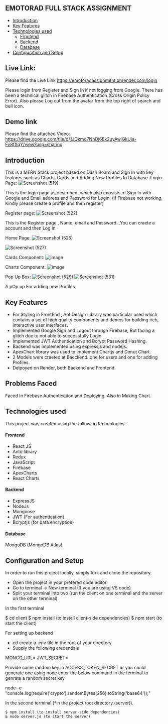 
## EMOTORAD FULL STACK ASSIGNMENT

  * [Introduction](#introduction)
  * [Key Features](#key-features)
  * [Technologies used](#technologies-used)
      - [Frontend](#frontend)
      - [Backend](#backend)
      - [Database](#database)
  * [Configuration and Setup](#configuration-and-setup)
  

## Live Link:
Please find the Live Link
https://emotoradassignment.onrender.com/login


Please login from Register and Sign In if not logging from Google. There has been a technical glitch in Firebase Authentication.(Cross Origin Policy Error).
Also please Log out from the avatar from the top right of search and bell icon.


## Demo link
Please find the attached Video:
https://drive.google.com/file/d/1JQkmo7NnDj6Ek2uyAwjGkUIa-Fv8fXqY/view?usp=sharing



## Introduction
This is a MERN Stack project based on Dash Board and Sign In with key features such as Charts, Cards and Adding New Profiles to Database.
Login Page:
![Screenshot (519)](https://github.com/Yashg5311/EMotorad_Assignment/assets/91370994/f518b60f-8506-4e3b-a4d6-c6703433940c)

This is the login page as described..which also consists of Sign In with Google and Email address and Password for Login.
(If Firebase not working, Kindly please create a profile and then register)

Register page:
![Screenshot (522)](https://github.com/Yashg5311/EMotorad_Assignment/assets/91370994/4cd7228e-a468-41ca-bbf7-7a15335ee656)

This is the Register page , Name, email and Password...You can craete a account and then Log In


Home Page:
![Screenshot (525)](https://github.com/Yashg5311/EMotorad_Assignment/assets/91370994/78c7b285-2aac-48fc-b1fb-c39029921381)

![Screenshot (527)](https://github.com/Yashg5311/EMotorad_Assignment/assets/91370994/0c3d1baf-569a-4618-8859-0382c5e30cba)

Cards Component:
![image](https://github.com/Yashg5311/EMotorad_Assignment/assets/91370994/12edd43e-991b-4525-841a-45cac52f4de7)

Charts Component:
![image](https://github.com/Yashg5311/EMotorad_Assignment/assets/91370994/78c6c570-5e42-4512-a650-8fb45d3f8193)


Pop Up Box:
![Screenshot (529)](https://github.com/Yashg5311/EMotorad_Assignment/assets/91370994/ab732b58-78a6-4889-b9c8-9cac2ef2b06e)
![Screenshot (531)](https://github.com/Yashg5311/EMotorad_Assignment/assets/91370994/4dab68f3-4419-46b0-9551-98cd472bc873)


A pOp up For adding new Profiles


## Key Features
- For Styling in FrontEnd , Ant Design Library was particular used which contains a set of high quality components and demos for building rich, interactive user interfaces.
- Implemented Google Sign and Logout through Firebase, But facing a glitch due to not able to successfully Login
- Implemented JWT Authentication and Bcrypt Password Hashing.
- Backend was implemented using expressjs and nodejs.
- ApexChart library was used to implement Chartjs and Donut Chart.
- 2 Models were craeted at Bacckend..one for users and one for adding Profiles.
- Delpoyed on Render, both Backend and Frontend.

## Problems Faced
Faced In Firebase Authentication and Deploying. Also in Making Chart.


## Technologies used
This project was created using the following technologies.

#### Frontend

- React JS
- Antd library
- Redux
- JavaScript
- Firebase
- ApexCharts
- React Charts
  

#### Backend

- ExpressJS
- NodeJs
- Mongoose
- JWT (For authentication)
- Bcryptjs (for data encryption)

#### Database
MongoDB (MongoDB Atlas)

## Configuration and Setup
In order to run this project locally, simply fork and clone the repository. 
- Open the project in your prefered code editor.
- Go to terminal -> New terminal (If you are using VS code)
- Split your terminal into two (run the client on one terminal and the server on the other terminal)

In the first terminal

$ cd client
$ npm install (to install client-side dependencies)
$ npm start (to start the client)


For setting up backend
- cd create a .env file in the root of your directory.
- Supply the following credentials

MONGO_URL=
JWT_SECRET=





Provide some random key in ACCESS_TOKEN_SECRET or you could generate one using node enter the below command in the terminal to genrate a random secret key 


node -e "console.log(require('crypto').randomBytes(256).toString('base64'));"


In the second terminal (*in the project root directory (server)).

```
$ npm install (to install server-side dependencies)
& node server.js (to start the server)



